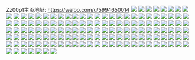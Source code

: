 Zz00p1主页地址: https://weibo.com/u/5994650014 
![](https://wx4.sinaimg.cn/mw2000/006xGWjsgy1h99e8z39roj316o1kw1kx.jpg) 
![](https://wx4.sinaimg.cn/mw2000/006xGWjsgy1h99e8vpg49j316o1kwkjl.jpg) 
![](https://wx4.sinaimg.cn/mw2000/006xGWjsgy1h99e91cqsjj31sc2dskhq.jpg) 
![](https://wx4.sinaimg.cn/mw2000/006xGWjsgy1h99e8zqyctj31sc2dsb15.jpg) 
![](https://wx4.sinaimg.cn/mw2000/006xGWjsgy1h99e90q75dj316o1kw4kc.jpg) 
![](https://wx4.sinaimg.cn/mw2000/006xGWjsgy1h99e924994j31sc2ds7wh.jpg) 
![](https://wx4.sinaimg.cn/mw2000/006xGWjsgy1h975eajdajj31sc2ds4gh.jpg) 
![](https://wx4.sinaimg.cn/mw2000/006xGWjsgy1h975ebp5g2j31sc2dse81.jpg) 
![](https://wx4.sinaimg.cn/mw2000/006xGWjsgy1h975e9qpl7j31sc2dskjl.jpg) 
![](https://wx4.sinaimg.cn/mw2000/006xGWjsgy1h975ecn4edj31oj27hhdt.jpg) 
![](https://wx4.sinaimg.cn/mw2000/006xGWjsgy1h8rqxl6y40j316o1kwke2.jpg) 
![](https://wx4.sinaimg.cn/mw2000/006xGWjsgy1h8rqxm1nqfj316o1kwqnr.jpg) 
![](https://wx4.sinaimg.cn/mw2000/006xGWjsgy1h8oba4ix3ij30u00u00xm.jpg) 
![](https://wx4.sinaimg.cn/mw2000/006xGWjsgy1h8gfp68ntaj32c0340dyu.jpg) 
![](https://wx4.sinaimg.cn/mw2000/006xGWjsgy1h8gfp8lcqzj31yv340kjl.jpg) 
![](https://wx4.sinaimg.cn/mw2000/006xGWjsgy1h8gfpb73jwj321n340npd.jpg) 
![](https://wx4.sinaimg.cn/mw2000/006xGWjsgy1h8gfpdtjcsj32c0340qv5.jpg) 
![](https://wx4.sinaimg.cn/mw2000/006xGWjsgy1h8gfpeus09j316o1kwds4.jpg) 
![](https://wx4.sinaimg.cn/mw2000/006xGWjsgy1h8d0hp5gvij31401hc4kh.jpg) 
![](https://wx4.sinaimg.cn/mw2000/006xGWjsgy1h8d0hmxnnaj30n01ds1kx.jpg) 
![](https://wx4.sinaimg.cn/mw2000/006xGWjsgy1h8d0hnvp86j31401hc7ds.jpg) 
![](https://wx4.sinaimg.cn/mw2000/006xGWjsgy1h8d0hqawcgj323w2khe81.jpg) 
![](https://wx4.sinaimg.cn/mw2000/006xGWjsgy1h85uov2a5cj31sc2dsu0x.jpg) 
![](https://wx4.sinaimg.cn/mw2000/006xGWjsgy1h85uox62odj31sc2dskjl.jpg) 
![](https://wx4.sinaimg.cn/mw2000/006xGWjsgy1h85uosp8mpj31sc2dshdt.jpg) 
![](https://wx4.sinaimg.cn/mw2000/006xGWjsgy1h85up2zn6uj31sc2ds7wi.jpg) 
![](https://wx4.sinaimg.cn/mw2000/006xGWjsgy1h83ic4cab0j31sc2dskjl.jpg) 
![](https://wx4.sinaimg.cn/mw2000/006xGWjsgy1h83ic5k368j31sc2dse81.jpg) 
![](https://wx4.sinaimg.cn/mw2000/006xGWjsgy1h83ic7f8pmj31sc2dshdt.jpg) 
![](https://wx4.sinaimg.cn/mw2000/006xGWjsgy1h83ic2tk6uj31sc2dse81.jpg) 
![](https://wx4.sinaimg.cn/mw2000/006xGWjsgy1h83icahrjgj31sc2bwe81.jpg) 
![](https://wx4.sinaimg.cn/mw2000/006xGWjsgy1h83icgwffqj31sc2ds7wi.jpg) 
![](https://wx4.sinaimg.cn/mw2000/006xGWjsgy1h7zc6n87daj31r32dsqv5.jpg) 
![](https://wx4.sinaimg.cn/mw2000/006xGWjsgy1h7zc6lb09wj31ks2dpe51.jpg) 
![](https://wx4.sinaimg.cn/mw2000/006xGWjsgy1h7zc6o0hvhj31h62ds7o6.jpg) 
![](https://wx4.sinaimg.cn/mw2000/006xGWjsgy1h7zc6pbz99j31pk29ghdt.jpg) 
![](https://wx4.sinaimg.cn/mw2000/006xGWjsgy1h7zc6qjh31j31mi2947wh.jpg) 
![](https://wx4.sinaimg.cn/mw2000/006xGWjsgy1h7zc6srodwj31sc2dshdt.jpg) 
![](https://wx4.sinaimg.cn/mw2000/006xGWjsgy1h7voehmyp7j31ll2b24qr.jpg) 
![](https://wx4.sinaimg.cn/mw2000/006xGWjsgy1h7voenucqsj31sf2dcu0x.jpg) 
![](https://wx4.sinaimg.cn/mw2000/006xGWjsgy1h7voejtl1sj31sc2dskjl.jpg) 
![](https://wx4.sinaimg.cn/mw2000/006xGWjsgy1h7voepskt0j31sc2dskjl.jpg) 
![](https://wx4.sinaimg.cn/mw2000/006xGWjsgy1h7q1nbm6vaj31sc2527wh.jpg) 
![](https://wx4.sinaimg.cn/mw2000/006xGWjsgy1h7q1nendsrj31zf2rb4qp.jpg) 
![](https://wx4.sinaimg.cn/mw2000/006xGWjsgy1h7q1nd10u5j32c03404qp.jpg) 
![](https://wx4.sinaimg.cn/mw2000/006xGWjsgy1h7q1ni5eipj31sc2dskjl.jpg) 
![](https://wx4.sinaimg.cn/mw2000/006xGWjsgy1h7q1nmozy5j31sc2ds4qq.jpg) 
![](https://wx4.sinaimg.cn/mw2000/006xGWjsgy1h7q1n9w4g7j32c0340hdu.jpg) 
![](https://wx4.sinaimg.cn/mw2000/006xGWjsgy1h7gn44m158j30ge0hudkf.jpg) 
![](https://wx4.sinaimg.cn/mw2000/006xGWjsgy1h7gn4ebli8j31sc2dsx6q.jpg) 
![](https://wx4.sinaimg.cn/mw2000/006xGWjsgy1h7gn4jcnz3j30u01hctr1.jpg) 
![](https://wx4.sinaimg.cn/mw2000/006xGWjsgy1h7gn3zb7hrj31sc2ds1ky.jpg) 
![](https://wx4.sinaimg.cn/mw2000/006xGWjsgy1h7aw0482gzj31sc2cee81.jpg) 
![](https://wx4.sinaimg.cn/mw2000/006xGWjsgy1h7aw087ughj31sc2dshdt.jpg) 
![](https://wx4.sinaimg.cn/mw2000/006xGWjsgy1h72vumlmb6j31991ktjsn.jpg) 
![](https://wx4.sinaimg.cn/mw2000/006xGWjsgy1h72vuquvvzj31ob27sb29.jpg) 
![](https://wx4.sinaimg.cn/mw2000/006xGWjsgy1h72vuv4o2zj310n1jpdwt.jpg) 
![](https://wx4.sinaimg.cn/mw2000/006xGWjsgy1h72vujdb9sj31731kwe04.jpg) 
![](https://wx4.sinaimg.cn/mw2000/006xGWjsgy1h6zdaevd4qj31sc2dsb29.jpg) 
![](https://wx4.sinaimg.cn/mw2000/006xGWjsgy1h6zdafvzw4j31sc29d4lp.jpg) 
![](https://wx4.sinaimg.cn/mw2000/006xGWjsgy1h6zdad4zdij317p1kwaqp.jpg) 
![](https://wx4.sinaimg.cn/mw2000/006xGWjsgy1h6zdagztznj31sc2cj4qp.jpg) 
![](https://wx4.sinaimg.cn/mw2000/006xGWjsgy1h6u94jytxxj30k00zk4qp.jpg) 
![](https://wx4.sinaimg.cn/mw2000/006xGWjsgy1h6u94wmlkrj30n01dsjsb.jpg) 
![](https://wx4.sinaimg.cn/mw2000/006xGWjsgy1h6u94xo2kaj31lh21ungl.jpg) 
![](https://wx4.sinaimg.cn/mw2000/006xGWjsgy1h6qtfv0r64j314y1ik4qp.jpg) 
![](https://wx4.sinaimg.cn/mw2000/006xGWjsgy1h6qtg7ddeyj31r42c4kjm.jpg) 
![](https://wx4.sinaimg.cn/mw2000/006xGWjsgy1h6qtfplh3mj31v12ncx6q.jpg) 
![](https://wx4.sinaimg.cn/mw2000/006xGWjsgy1h6ebxbpg4uj30jd0yxwgc.jpg) 
![](https://wx4.sinaimg.cn/mw2000/006xGWjsgy1h6ebx9rkj0j30k00zkzlo.jpg) 
![](https://wx4.sinaimg.cn/mw2000/006xGWjsgy1h6ebx7ipdsj30iy0yp0u1.jpg) 
![](https://wx4.sinaimg.cn/mw2000/006xGWjsgy1h68uohipe1j32c0340npd.jpg) 
![](https://wx4.sinaimg.cn/mw2000/006xGWjsgy1h68uoj0yppj32c0308hdt.jpg) 
![](https://wx4.sinaimg.cn/mw2000/006xGWjsgy1h68uojsr7xj30n01dswjm.jpg) 
![](https://wx4.sinaimg.cn/mw2000/006xGWjsgy1h62v73czzrj317q1mcqgi.jpg) 
![](https://wx4.sinaimg.cn/mw2000/006xGWjsgy1h61hgk75mlj316o1kwtrm.jpg) 
![](https://wx4.sinaimg.cn/mw2000/006xGWjsgy1h61hgjbcu9j31sc2ds7d7.jpg) 
![](https://wx4.sinaimg.cn/mw2000/006xGWjsgy1h5jh5m4fqmj318a1lkhcr.jpg) 
![](https://wx4.sinaimg.cn/mw2000/006xGWjsgy1h5jh59yvfjj317q1mcqv5.jpg) 
![](https://wx4.sinaimg.cn/mw2000/006xGWjsgy1h5jh5l9zvxj317q1mc7wh.jpg) 
![](https://wx4.sinaimg.cn/mw2000/006xGWjsgy1h5jh5n33yyj317i1mctt9.jpg) 
![](https://wx4.sinaimg.cn/mw2000/006xGWjsgy1h5aqr8o07kj30k00zktig.jpg) 
![](https://wx4.sinaimg.cn/mw2000/006xGWjsgy1h5aqsi4xekj30jz0wndt9.jpg) 
![](https://wx4.sinaimg.cn/mw2000/006xGWjsgy1h55hd71l9wj313s1h1anj.jpg) 
![](https://wx4.sinaimg.cn/mw2000/006xGWjsgy1h4riyo60rzj316o1kwdxx.jpg) 
![](https://wx4.sinaimg.cn/mw2000/006xGWjsgy1h4riypktn5j316o1kwh03.jpg) 
![](https://wx4.sinaimg.cn/mw2000/006xGWjsgy1h4riyqu3njj316o1kw4f6.jpg) 
![](https://wx4.sinaimg.cn/mw2000/006xGWjsgy1h4phjn8wsyj31sc2dskjl.jpg) 
![](https://wx4.sinaimg.cn/mw2000/006xGWjsgy1h4phjmc0chj31sc2ds4qq.jpg) 
![](https://wx4.sinaimg.cn/mw2000/006xGWjsgy1h4phjoa062j31sc2ds1ky.jpg) 
![](https://wx4.sinaimg.cn/mw2000/006xGWjsgy1h4phjq1vlvj31sc2ds1kx.jpg) 
![](https://wx4.sinaimg.cn/mw2000/006xGWjsgy1h4phjqv36zj31on2dpe81.jpg) 
![](https://wx4.sinaimg.cn/mw2000/006xGWjsgy1h4phjrpct0j31sc2dse81.jpg) 
![](https://wx4.sinaimg.cn/mw2000/006xGWjsgy1h4phk746cnj31sc2dsx6p.jpg) 
![](https://wx4.sinaimg.cn/mw2000/006xGWjsgy1h4phk5qhsgj316o1kwary.jpg) 
![](https://wx4.sinaimg.cn/mw2000/006xGWjsgy1h4hjr9xwskj31or290hdt.jpg) 
![](https://wx4.sinaimg.cn/mw2000/006xGWjsgy1h4hjrxw22pj32dc35sx6r.jpg) 
![](https://wx4.sinaimg.cn/mw2000/006xGWjsgy1h4ae3qxw6xj30u0140h66.jpg) 
![](https://wx4.sinaimg.cn/mw2000/006xGWjsgy1h47nig3rjpj30n01dsahw.jpg) 
![](https://wx4.sinaimg.cn/mw2000/006xGWjsgy1h3xkls73czj31sc2cmkjl.jpg) 
![](https://wx4.sinaimg.cn/mw2000/006xGWjsgy1h3xklt27dvj30n014tqc8.jpg) 
![](https://wx4.sinaimg.cn/mw2000/006xGWjsgy1h3xkltsfssj30n015549e.jpg) 
![](https://wx4.sinaimg.cn/mw2000/006xGWjsgy1h3xklpcligj32c02us1l4.jpg) 
![](https://wx4.sinaimg.cn/mw2000/006xGWjsgy1h3xks54whgj32c0340kjs.jpg) 
![](https://wx4.sinaimg.cn/mw2000/006xGWjsgy1h3xklr0dnwj32c0340npd.jpg) 
![](https://wx4.sinaimg.cn/mw2000/006xGWjsgy1h32a39rop5j31o02807wj.jpg) 
![](https://wx4.sinaimg.cn/mw2000/006xGWjsgy1h32a35zuofj31o0280hdx.jpg) 
![](https://wx4.sinaimg.cn/mw2000/006xGWjsgy1h2xj9pfktvj30pe0xv4hz.jpg) 
![](https://wx4.sinaimg.cn/mw2000/006xGWjsgy1h2l0n1bup2j30n01dsqiu.jpg) 
![](https://wx4.sinaimg.cn/mw2000/006xGWjsgy1h2l0n37wrdj30n01dsapj.jpg) 
![](https://wx4.sinaimg.cn/mw2000/006xGWjsgy1h2l0mywydsj31sc29p7w8.jpg) 
![](https://wx4.sinaimg.cn/mw2000/006xGWjsgy1h2e7monl9xj31o0280qv5.jpg) 
![](https://wx4.sinaimg.cn/mw2000/006xGWjsgy1h2e7mkfv17j31o0280qv5.jpg) 
![](https://wx4.sinaimg.cn/mw2000/006xGWjsgy1h2e7n7x2nzj31o0280hdt.jpg) 
![](https://wx4.sinaimg.cn/mw2000/006xGWjsgy1h2e7mtncfoj31o02807wi.jpg) 
![](https://wx4.sinaimg.cn/mw2000/006xGWjsgy1h2e7mxzu1mj31o0280u0x.jpg) 
![](https://wx4.sinaimg.cn/mw2000/006xGWjsgy1h2e7n3vewkj31o0280x6p.jpg) 
![](https://wx4.sinaimg.cn/mw2000/006xGWjsgy1h1xnu4hvx3j32c03407wi.jpg) 
![](https://wx4.sinaimg.cn/mw2000/006xGWjsgy1h1xnuc12zvj32c03401ky.jpg) 
![](https://wx4.sinaimg.cn/mw2000/006xGWjsgy1h1xnu0y5doj32c0340kjm.jpg) 
![](https://wx4.sinaimg.cn/mw2000/006xGWjsgy1h1xnu9ab4lj32c0340b2a.jpg) 
![](https://wx4.sinaimg.cn/mw2000/006xGWjsgy1h1xntoet9zj32c0340kjl.jpg) 
![](https://wx4.sinaimg.cn/mw2000/006xGWjsgy1h1knh9fkdqj30u013ztio.jpg) 
![](https://wx4.sinaimg.cn/mw2000/006xGWjsgy1h1knh8fimwj30u0191qaf.jpg) 
![](https://wx4.sinaimg.cn/mw2000/006xGWjsgy1h1knha4z54j30u0140qbf.jpg) 
![](https://wx4.sinaimg.cn/mw2000/006xGWjsgy1h1knh75jdlj30u0140qcg.jpg) 
![](https://wx4.sinaimg.cn/mw2000/006xGWjsgy1h1knhav1xsj30u011512h.jpg) 
![](https://wx4.sinaimg.cn/mw2000/006xGWjsgy1h1knh6c677j30u01hdqhh.jpg) 
![](https://wx4.sinaimg.cn/mw2000/006xGWjsgy1h1h6sud8fej30u0140k0n.jpg) 
![](https://wx4.sinaimg.cn/mw2000/006xGWjsgy1h1h6scktnoj30u0140ai8.jpg) 
![](https://wx4.sinaimg.cn/mw2000/006xGWjsgy1h1h6se27wuj30u0140ai0.jpg) 
![](https://wx4.sinaimg.cn/mw2000/006xGWjsgy1h1h6sdd6xgj30u0140ti1.jpg) 
![](https://wx4.sinaimg.cn/mw2000/006xGWjsgy1h1h6saej3qj30u014012a.jpg) 
![](https://wx4.sinaimg.cn/mw2000/006xGWjsgy1h1h6sfbjnlj30u01407c2.jpg) 
![](https://wx4.sinaimg.cn/mw2000/006xGWjsgy1h1h6sfvxr6j30u0140dlv.jpg) 
![](https://wx4.sinaimg.cn/mw2000/006xGWjsgy1h1h6sbtqjoj31400u0tgj.jpg) 
![](https://wx4.sinaimg.cn/mw2000/006xGWjsgy1h1ajzy812ij30u0140qc9.jpg) 
![](https://wx4.sinaimg.cn/mw2000/006xGWjsgy1h1ajzx2cx1j30u014047u.jpg) 
![](https://wx4.sinaimg.cn/mw2000/006xGWjsgy1h1ajzz6a2cj30u0140qbx.jpg) 
![](https://wx4.sinaimg.cn/mw2000/006xGWjsgy1h1ak002se4j30u0140qb2.jpg) 
